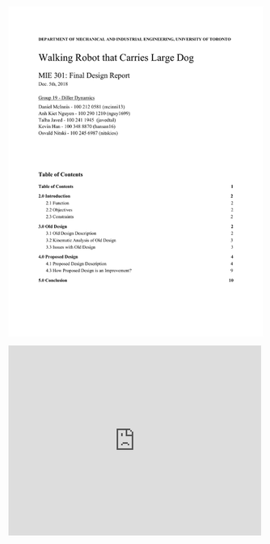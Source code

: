 <p align="center">
<img src=/Report.pdf>	
</p>
<embed src="https://drive.google.com/viewerng/
viewer?embedded=true&url=/Report.pdf" width="500" height="375">
